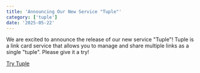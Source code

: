```yaml
---
title: 'Announcing Our New Service "Tuple"'
category: ['tuple']
date: '2025-05-22'
---
```


We are excited to announce the release of our new service "Tuple"!
Tuple is a link card service that allows you to manage and share multiple links as a single "tuple".
Please give it a try!

[Try Tuple](https://tuple.at)
